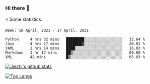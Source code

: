 ### Hi there 👋

⚡ Some statistics:

<!--START_SECTION:waka-->
```text
Week: 10 April, 2021 - 17 April, 2021

Python     4 hrs 32 mins   ████████░░░░░░░░░░░░░░░░░   32.64 % 
Java       4 hrs 17 mins   ███████▓░░░░░░░░░░░░░░░░░   30.81 % 
YAML       2 hrs 14 mins   ████░░░░░░░░░░░░░░░░░░░░░   16.03 % 
Markdown   1 hr 12 mins    ██▒░░░░░░░░░░░░░░░░░░░░░░   08.69 % 
XML        48 mins         █▒░░░░░░░░░░░░░░░░░░░░░░░   05.83 % 
```
<!--END_SECTION:waka-->

[![Jiezhi's github stats](https://github-readme-stats.vercel.app/api?username=Jiezhi&show_icons=true)](https://github.com/Jiezhi/github-readme-stats)

[![Top Langs](https://github-readme-stats.vercel.app/api/top-langs/?username=Jiezhi&hide=javascript,html)](https://github.com/Jiezhi/github-readme-stats)
<!--
**Jiezhi/Jiezhi** is a ✨ _special_ ✨ repository because its `README.md` (this file) appears on your GitHub profile.

Here are some ideas to get you started:

- 🔭 I’m currently working on ...
- 🌱 I’m currently learning ...
- 👯 I’m looking to collaborate on ...
- 🤔 I’m looking for help with ...
- 💬 Ask me about ...
- 📫 How to reach me: ...
- 😄 Pronouns: ...
- ⚡ Fun fact: ...
-->


